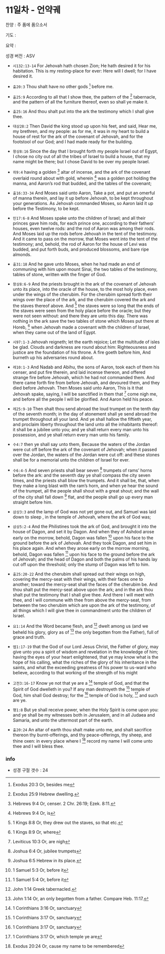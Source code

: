# 11일차 - 언약궤

찬양 : 주 품에 품으소서

기도 : 

요약 : 

성경 버전 : ASV

- `시132:13-14` For Jehovah hath chosen Zion; He hath desired it for his habitation. This is my resting-place for ever: Here will I dwell; for I have desired it.

- `출20:3` Thou shalt have no other gods [^Exod20:3a] before me.
[^Exod20:3a]: Exodus 20:3 Or, besides me 


- `출25:9` According to all that I show thee, the pattern of the [^Exod25:9a] tabernacle, and the pattern of all the furniture thereof, even so shall ye make it.
[^Exod25:9a]: Exodus 25:9 Hebrew dwelling. 


- `출25:16` And thou shalt put into the ark the testimony which I shall give thee.

- `대상28:2` Then David the king stood up upon his feet, and said, Hear me, my brethren, and my people: as for me, it was in my heart to build a house of rest for the ark of the covenant of Jehovah, and for the footstool of our God; and I had made ready for the building.

- `왕상8:16` Since the day that I brought forth my people Israel out of Egypt, I chose no city out of all the tribes of Israel to build a house, that my name might be there; but I chose David to be over my people Israel.

- `히9:4` having a golden [^Heb9:4a] altar of incense, and the ark of the covenant overlaid round about with gold, wherein [^Heb9:4b] was a golden pot holding the manna, and Aaron’s rod that budded, and the tables of the covenant;
[^Heb9:4a]: Hebrews 9:4 Or, censer. 2 Chr. 26:19; Ezek. 8:11. 
[^Heb9:4b]: Hebrews 9:4 Or, is 


- `출16:33-34` And Moses said unto Aaron, Take a pot, and put an omerful of manna therein, and lay it up before Jehovah, to be kept throughout your generations. As Jehovah commanded Moses, so Aaron laid it up before the Testimony, to be kept.

- `민17:6-8` And Moses spake unto the children of Israel; and all their princes gave him rods, for each prince one, according to their fathers’ houses, even twelve rods: and the rod of Aaron was among their rods. And Moses laid up the rods before Jehovah in the tent of the testimony. And it came to pass on the morrow, that Moses went into the tent of the testimony; and, behold, the rod of Aaron for the house of Levi was budded, and put forth buds, and produced blossoms, and bare ripe almonds.

- `출31:18` And he gave unto Moses, when he had made an end of communing with him upon mount Sinai, the two tables of the testimony, tables of stone, written with the finger of God.

- `왕상8:6-9` And the priests brought in the ark of the covenant of Jehovah unto its place, into the oracle of the house, to the most holy place, even under the wings of the cherubim. For the cherubim spread forth their wings over the place of the ark, and the cherubim covered the ark and the staves thereof above. And [^1Kgs8:8a] the staves were so long that the ends of the staves were seen from the holy place before the oracle; but they were not seen without: and there they are unto this day. There was nothing in the ark save the two tables of stone which Moses put there at Horeb, [^1Kgs8:9a] when Jehovah made a covenant with the children of Israel, when they came out of the land of Egypt.
[^1Kgs8:8a]: 1 Kings 8:8 Or, they drew out the staves, so that etc. 
[^1Kgs8:9a]: 1 Kings 8:9 Or, where 


- `시97:1-3` Jehovah reigneth; let the earth rejoice; Let the multitude of isles be glad. Clouds and darkness are round about him: Righteousness and justice are the foundation of his throne. A fire goeth before him, And burneth up his adversaries round about.

- `레10:1-3` And Nadab and Abihu, the sons of Aaron, took each of them his censer, and put fire therein, and laid incense thereon, and offered strange fire before Jehovah, which he had not commanded them. And there came forth fire from before Jehovah, and devoured them, and they died before Jehovah. Then Moses said unto Aaron, This is it that Jehovah spake, saying, I will be sanctified in them that [^Lev10:3a] come nigh me, and before all the people I will be glorified. And Aaron held his peace.
[^Lev10:3a]: Leviticus 10:3 Or, are nigh 


- `레25:9-10` Then shalt thou send abroad the loud trumpet on the tenth day of the seventh month; in the day of atonement shall ye send abroad the trumpet throughout all your land. And ye shall hallow the fiftieth year, and proclaim liberty throughout the land unto all the inhabitants thereof: it shall be a jubilee unto you; and ye shall return every man unto his possession, and ye shall return every man unto his family.

- `수4:7` then ye shall say unto them, Because the waters of the Jordan were cut off before the ark of the covenant of Jehovah; when it passed over the Jordan, the waters of the Jordan were cut off: and these stones shall be for a memorial unto the children of Israel for ever.

- `수6:4-5` And seven priests shall bear seven [^Josh6:4a] trumpets of rams’ horns before the ark: and the seventh day ye shall compass the city seven times, and the priests shall blow the trumpets. And it shall be, that, when they make a long blast with the ram’s horn, and when ye hear the sound of the trumpet, all the people shall shout with a great shout; and the wall of the city shall fall down [^Josh6:5a] flat, and the people shall go up every man straight before him.
[^Josh6:4a]: Joshua 6:4 Or, jubilee trumpets 
[^Josh6:5a]: Joshua 6:5 Hebrew in its place. 


- `삼상3:3` and the lamp of God was not yet gone out, and Samuel was laid down to sleep , in the temple of Jehovah, where the ark of God was;

- `삼상5:2-4` And the Philistines took the ark of God, and brought it into the house of Dagon, and set it by Dagon. And when they of Ashdod arose early on the morrow, behold, Dagon was fallen [^1Sam5:3a] upon his face to the ground before the ark of Jehovah. And they took Dagon, and set him in his place again. And when they arose early on the morrow morning, behold, Dagon was fallen [^1Sam5:4a] upon his face to the ground before the ark of Jehovah; and the head of Dagon and both the palms of his hands lay cut off upon the threshold; only the stump of Dagon was left to him.
[^1Sam5:3a]: 1 Samuel 5:3 Or, before it 
[^1Sam5:4a]: 1 Samuel 5:4 Or, before it 


- `출25:20-22` And the cherubim shall spread out their wings on high, covering the mercy-seat with their wings, with their faces one to another; toward the mercy-seat shall the faces of the cherubim be. And thou shalt put the mercy-seat above upon the ark; and in the ark thou shalt put the testimony that I shall give thee. And there I will meet with thee, and I will commune with thee from above the mercy-seat, from between the two cherubim which are upon the ark of the testimony, of all things which I will give thee in commandment unto the children of Israel.

- `요1:14` And the Word became flesh, and [^John1:14a] dwelt among us (and we beheld his glory, glory as of [^John1:14b] the only begotten from the Father), full of grace and truth.
[^John1:14a]: John 1:14 Greek tabernacled. 
[^John1:14b]: John 1:14 Or, an only begotten from a father. Compare Heb. 11:17. 


- `엡1:17-19` that the God of our Lord Jesus Christ, the Father of glory, may give unto you a spirit of wisdom and revelation in the knowledge of him; having the eyes of your heart enlightened, that ye may know what is the hope of his calling, what the riches of the glory of his inheritance in the saints, and what the exceeding greatness of his power to us-ward who believe, according to that working of the strength of his might

- `고전3:16-17` Know ye not that ye are a [^1Cor3:16a] temple of God, and that the Spirit of God dwelleth in you? If any man destroyeth the [^1Cor3:17a] temple of God, him shall God destroy; for the [^1Cor3:17b] temple of God is holy, [^1Cor3:17c] and such are ye.
[^1Cor3:16a]: 1 Corinthians 3:16 Or, sanctuary 
[^1Cor3:17a]: 1 Corinthians 3:17 Or, sanctuary 
[^1Cor3:17b]: 1 Corinthians 3:17 Or, sanctuary 
[^1Cor3:17c]: 1 Corinthians 3:17 Or, which temple ye are 


- `행1:8` But ye shall receive power, when the Holy Spirit is come upon you: and ye shall be my witnesses both in Jerusalem, and in all Judaea and Samaria, and unto the uttermost part of the earth.

- `출20:24` An altar of earth thou shalt make unto me, and shalt sacrifice thereon thy burnt-offerings, and thy peace-offerings, thy sheep, and thine oxen: in every place where I [^Exod20:24a] record my name I will come unto thee and I will bless thee.
[^Exod20:24a]: Exodus 20:24 Or, cause my name to be remembered 


### info

- 성경 구절 갯수 : 24